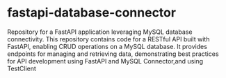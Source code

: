 # fastapi-database-connector
Repository for a FastAPI application leveraging MySQL database connectivity. This repository contains code for a RESTful API built with FastAPI, enabling CRUD operations on a MySQL database. It provides endpoints for managing and retrieving data, demonstrating best practices for API development using FastAPI and MySQL Connector,and using TestClient
